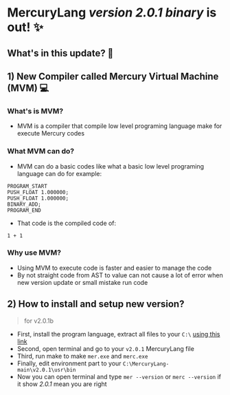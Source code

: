 # MercuryLang *version 2.0.1 binary* is out! ✨
## What's in this update? 👀

## 1) New Compiler called Mercury Virtual Machine (MVM) 💻
### What's is MVM? 
* MVM is a compiler that compile low level programing language make for execute Mercury codes 
### What MVM can do? 
* MVM can do a basic codes like what a basic low level programing language can do for example:
```mercury
PROGRAM_START
PUSH_FLOAT 1.000000;
PUSH_FLOAT 1.000000;
BINARY_ADD;
PROGRAM_END
```
* That code is the compiled code of:
``` mercury
1 + 1
```
### Why use MVM? 
* Using MVM to execute code is faster and easier to manage the code 
* By not straight code from AST to value can not cause a lot of error when new version update or small mistake run code 
## 2) How to install and setup new version?
> for v2.0.1b
* First, install the program language, extract all files to your ```C:\``` [using this link](https://github.com/dinhsonhai132/Mercury-Langluage/archive/refs/heads/main.zip)
* Second, open terminal and go to your ```v2.0.1``` MercuryLang file
* Third, run make to make ```mer.exe``` and ```merc.exe```
* Finally, edit environment part to your ```C:\MercuryLang-main\v2.0.1\usr\bin```
* Now you can open terminal and type ```mer --version``` or ```merc --version``` if it show *2.0.1* mean you are right
